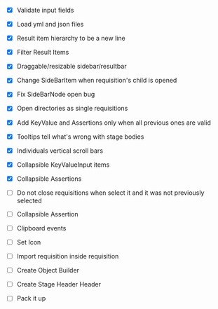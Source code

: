 - [x] Validate input fields
- [x] Load yml and json files
- [x] Result item hierarchy to be a new line
- [x] Filter Result Items
- [x] Draggable/resizable sidebar/resultbar 
- [x] Change SideBarItem when requisition's child is opened
- [x] Fix SideBarNode open bug
- [x] Open directories as single requisitions
- [x] Add KeyValue and Assertions only when all previous ones are valid
- [x] Tooltips tell what's wrong with stage bodies
- [x] Individuals vertical scroll bars
- [x] Collapsible KeyValueInput items
- [x] Collapsible Assertions
- [ ] Do not close requisitions when select it and it was not previously selected
- [ ] Collapsible Assertion
- [ ] Clipboard events
- [ ] Set Icon
- [ ] Import requisition inside requisition
- [ ] Create Object Builder
- [ ] Create Stage Header Header
- [ ] Pack it up


